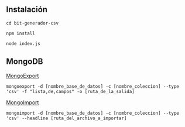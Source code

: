 ## Instalación

```
cd bit-generador-csv

npm install

node index.js
```

## MongoDB

[MongoExport](https://docs.mongodb.com/manual/reference/program/mongoexport/)

`mongoexport -d [nombre_base_de_datos] -c [nombre_coleccion] --type 'csv' -f "lista,de,campos" -o [ruta_de_la_salida]`

[MongoImport](https://docs.mongodb.com/manual/reference/program/mongoimport/)

`mongoimport -d [nombre_base_de_datos] -c [nombre_coleccion] --type 'csv' --headline [ruta_del_archivo_a_importar]`
